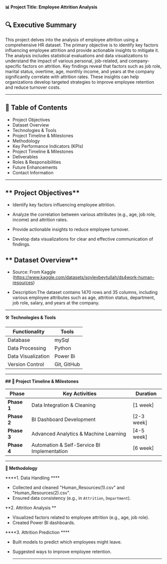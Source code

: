 **📊 Project Title: Employee Attrition Analysis**

**🔍 Executive Summary**
-----------------------

This project delves into the analysis of employee attrition using a comprehensive HR dataset. The primary objective is to identify key factors influencing employee attrition and provide actionable insights to mitigate it. The analysis includes statistical evaluations and data visualizations to understand the impact of various personal, job-related, and company-specific factors on attrition. Key findings reveal that factors such as job role, marital status, overtime, age, monthly income, and years at the company significantly correlate with attrition rates. These insights can help organizations develop targeted strategies to improve employee retention and reduce turnover costs.

----------------------------------------------------------------------------------------------------------------------------------------------------------------------------------
**📖 Table of Contents**
----------------------

 *  Project Objectives
 *  Dataset Overview
 *  Technologies & Tools
 *  Project Timeline & Milestones
 *  Methodology
 *  Key Performance Indicators (KPIs)
 *  Project Timeline & Milestones
 *  Deliverables
 *  Roles & Responsibilities
 *  Future Enhancements
 *  Contact Information


-----------------------------------------------------------------------------------------------------------------------------------------------------------------------------------
** Project Objectives**
-----------------------
* Identify key factors influencing employee attrition.
 
* Analyze the correlation between various attributes (e.g., age, job role, income) and attrition rates.
 
* Provide actionable insights to reduce employee turnover.
 
* Develop data visualizations for clear and effective communication of findings.
 

** Dataset Overview**
----------------------
* Source: From Kaggle (https://www.kaggle.com/datasets/soylevbeytullah/ds4work-human-resources)

* Description:The dataset contains 1470 rows and 35 columns, including various employee attributes such as age, attrition status, department, job role, salary, and years at the company.
 
---------------------------------------------------------------------------------------------------------------------------------------------------------------------------------
🛠 **Technologies & Tools**

|Functionality     |Tools      |
|------------------|-----------|
|Database          | mySql     |
|Data Processing   | Python    |
|Data Visualization|Power Bi   |
|Version Control   |Git, GitHub|

--------------------------------------------------------------------------------------------------------------------------------------------------------------------------------

**## 📅 Project Timeline & Milestones**

| Phase        | Key Activities | Duration |
|-------------|----------------|----------|
| **Phase 1** | Data Integration & Cleaning | [1 week] |
| **Phase 2** | BI Dashboard Development | [2-3 week] |
| **Phase 3** | Advanced Analytics & Machine Learning | [4-5 week] |
| **Phase 4** | Automation & Self-Service BI Implementation | [6 week] |

----------------------------------------------------------------------------------------------------------------------------------------------------------------------------------
**🔬 Methodology**

****1. Data Handling ****

* Collected and cleaned "Human_Resources(1).csv" and "Human_Resources(2).csv".
* Ensured data consistency (e.g., in `Attrition`, `Department`).

**2. Attrition Analysis **

* Visualized factors related to employee attrition (e.g., age, job role).
* Created Power BI dashboards.

****3. Attrition Prediction ****

* Built models to predict which employees might leave.
* Suggested ways to improve employee retention.

  --------------------------------------------------------------------------------------------------------------------------------------------------------------------------------



